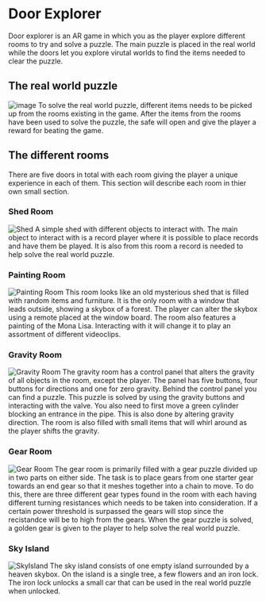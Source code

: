 # Door Explorer
Door explorer is an AR game in which you as the player explore different rooms to try and solve a puzzle. The main puzzle is placed in the real world while the doors let you explore virutal worlds to find the items needed to clear the puzzle.

## The real world puzzle
![image](https://github.com/Danilll01/DAT380-DoorExplorer/assets/59963570/817d4eed-2574-46a3-93ca-8d85a90f0b11)
To solve the real world puzzle, different items needs to be picked up from the rooms existing in the game. After the items from the rooms have been used to solve the puzzle, the safe will open and give the player a reward for beating the game. 

## The different rooms
There are five doors in total with each room giving the player a unique experience in each of them. This section will describe each room in thier own small section.

### Shed Room
![Shed](https://github.com/Danilll01/DAT380-DoorExplorer/assets/59963570/d1eca4bd-6e6a-415e-9e8d-c8e95436f7c6)
A simple shed with different objects to interact with. The main object to interact with is a record player where it is possible to place records and have them be played. It is also from this room a record is needed to help solve the real world puzzle. 

### Painting Room
![ Painting Room](https://github.com/Danilll01/DAT380-DoorExplorer/assets/59963570/f9182beb-35e5-4428-a83d-6a8140890682)
This room looks like an old mysterious shed that is filled with random items and furniture. It is the only room with a window that leads outside, showing a skybox of a forest. The player can alter the skybox using a remote placed at the window board. The room also features a painting of the Mona Lisa. Interacting with it will change it to play an assortment of different videoclips.

###  Gravity Room
![Gravity Room](https://github.com/Danilll01/DAT380-DoorExplorer/assets/59963570/28216e02-c4a6-43e7-97f0-a2b85d56e085)
The gravity room has a control panel that alters the gravity of all objects in the room, except the player. The panel has five buttons, four buttons for directions and one for zero gravity. Behind the control panel you can find a puzzle. This puzzle is solved by using the gravity buttons and interacting with the valve. You also need to first move a green cylinder blocking an entrance in the pipe. This is also done by altering gravity direction. The room is also filled with small items that will whirl around as the player shifts the gravity.

### Gear Room
![Gear Room](https://github.com/Danilll01/DAT380-DoorExplorer/assets/59963570/fa42fe16-2b5f-4e04-bd90-f5b4fa6c0230)
The gear room is primarily filled with a gear puzzle divided up in two parts on either side. The task is to place gears from one starter gear towards an end gear so that it meshes together into a chain to move. To do this, there are three different gear types found in the room with each having different turning resistances which needs to be taken into consideration. If a certain power threshold is surpassed the gears will stop since the recistandce will be to high from the gears. When the gear puzzle is solved, a golden gear is given to the player to help solve the real world puzzle.

### Sky Island
![SkyIsland](https://github.com/Danilll01/DAT380-DoorExplorer/assets/59963570/6b9d33ac-7a1e-47d4-b853-cb916a9582cb)
The sky island consists of one empty island surrounded by a heaven skybox. On the island is a single tree, a few flowers and an iron lock. The iron lock unlocks a small car that can be used in the real world puzzle when unlocked.

